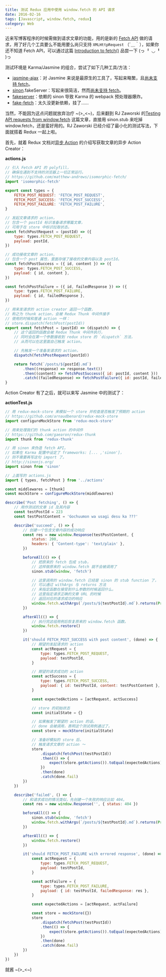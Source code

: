 ```yaml
---
title: 测试 Redux 应用中使用 window.fetch 的 API 请求
date: 2016-02-16
tags: [Javascript, window.fetch, redux]
category: Web
---
```


近来写博客程序的时候需做到请求文章的功能，用的是新的 [Fetch API][] 做的请求，用了好几个工具要么不能用要么尚只支持 `XMLHttpRequest` （´＿｀），如果你还不知道 Fetch API，可以通过这篇 [Introduction to fetch()][intro fetch()] 品尝一下 (っ ╹ ◡ ╹ )っ

测试环境是 Karma/Jasmine 的组合，尝试了如下几种工具/方法：

-   [jasmine-ajax][]：对 Jasmine 来说是最原生的工具了，写起来略繁，且[尚未支持 fetch][support_window.fetch_jasmine-ajax]。
-   [sinon][sinonjs].fakeServer：写起来很简洁，然而[尚未支持 fetch][fakefetch_sinonjs]。
-   [fakeserver][]：依赖的 sinon 导致 Karma 的 webpack 预处理器爆炸。
-   [fake-fetch][]：太久没更新依赖，挂了……

当然，不能因为这点问题就放弃治疗 ~(>\_<~)，后来翻到 RJ Zaworski 的[Testing API requests from window.fetch][test fetch with sinon.stub] 这篇文章，直接用 sinon.stub 来吃掉 window.fetch，还是蛮好用的。RJ Zaworski 已经介绍了最小化的测试写法，下面就搭着 Redux 一起上啦。

首先，就着 Redux 文档对[异步 Action][asyncactions] 的介绍写获取文章的异步 Action Creator：

**actions.js**

```javascript
// 引入 Fetch API 的 polyfill，
// 确保在遇到不支持的浏览器上一切正常运行。
// https://github.com/matthew-andrews/isomorphic-fetch/
import 'isomorphic-fetch'

export const types = {
    FETCH_POST_REQUEST: 'FETCH_POST_REQUEST',
    FETCH_POST_SUCCESS: 'FETCH_POST_SUCCESS',
    FETCH_POST_FAILURE: 'FETCH_POST_FAILURE',
}

// 发起文章请求的 action，
// 包含一个 postId 标识准备请求哪篇文章，
// 可用于在 store 中标识拉取状态。
const fetchPostRequest = (postId) => ({
    type: types.FETCH_POST_REQUEST,
    payload: postId,
})

// 成功接收文章的 action，
// 包含一个 post 属性，里面存储了接收的文章内容以及 postId。
const fetchPostSuccess = ({ id, content }) => ({
    type: types.FETCH_POST_SUCCESS,
    payload: { id, content },
})

const fetchPostFailure = ({ id, failedResponse }) => ({
    type: types.FETCH_POST_FAILURE,
    payload: { id, failedResponse },
})

// 用来发请求的 action creator 返回一个函数，
// 称之为 thunk action，会被 Redux Thunk 中间件接手
// 使用的时候和普通 action 一样：
// store.dispatch(fetchPost(postId))
export const fetchPost = (postId) => (dispatch) => {
    // 这个返回的函数会被 Redux Thunk 中间件执行，
    // 同时会在第一个参数接收到 redux store 的 `dispatch` 方法，
    // 从而可以在这里面自己触发 action。

    // 先触发一个准备发请求的 action，
    dispatch(fetchPostRequest(postId))

    return fetch(`/posts/${postId}.md`)
        .then((response) => response.text())
        .then((content) => fetchPostSuccess({ id: postId, content }))
        .catch((failedResponse) => fetchPostFailure({ id: postId, failedResponse }))
}
```

Action Creator 有了之后，就可以来写 Jasmine 中的测试了：

**actionTest.js**

```javascript
// 用 redux-mock-store 来模拟一个 store 并检查是否触发了预期的 action
// https://github.com/arnaudbenard/redux-mock-store
import configureMockStore from 'redux-mock-store'

// 用来处理我们的 thunk action 的中间件
// https://github.com/gaearon/redux-thunk
import thunk from 'redux-thunk'

// 用 sinon 来伪造 fetch API。
// 如果在 Karma 配置中设定了 frameworks: [... ,'sinon']，
// 则不需要再写这句 import 了。
// http://sinonjs.org/
import sinon from 'sinon'

// 上面写的 actions.js
import { types, fetchPost } from '../actions'

const middlewares = [thunk]
const mockStore = configureMockStore(middlewares)

describe('Post fetching', () => {
    // 用作测试的文章 id 及其内容
    const testPostId = 223
    const testPostContent = 'Gochuumon wa usagi desu ka ???'

    describe('succeed', () => {
        // 创建一个包含文章内容的成功响应
        const res = new window.Response(testPostContent, {
            status: 200,
            headers: { 'Content-type': 'text/plain' },
        })

        beforeAll(() => {
            // 把原来的 fetch 包成 stub，
            // 这样做原来的 window.fetch 就不会被调用了
            sinon.stub(window, 'fetch')

            // 这里调用的 window.fetch 已经是 sinon 的 stub function 了，
            // 可以通过 withArgs 与 returns 方法
            // 来指定函数在接受到什么参数的时候返回什么。
            // 这里指定请求正确的文章 URL 的时候
            // 返回对应的请求成功的响应
            window.fetch.withArgs(`/posts/${testPostId}.md`).returns(Promise.resolve(res))
        })

        afterAll(() => {
            // 执行完这组用例后恢复原来的 window.fetch 函数。
            window.fetch.restore()
        })

        it('should FETCH_POST_SUCCESS with post content', (done) => {
            // 期望的发起请求的 action
            const actRequest = {
                type: types.FETCH_POST_REQUEST,
                payload: testPostId,
            }

            // 期望的请求成功的 action
            const actSuccess = {
                type: types.FETCH_POST_SUCCESS,
                payload: { id: testPostId, content: testPostContent },
            }

            const expectedActions = [actRequest, actSuccess]

            // store 的初始状态
            const initialState = {}

            // 如果触发了期望的 action 的话，
            // done 会被调用，表明这个测试用例通过了。
            const store = mockStore(initialState)

            // 准备好模拟的 store 后，
            // 触发请求文章的 action ～
            store
                .dispatch(fetchPost(testPostId))
                .then(() => {
                    expect(store.getActions()).toEqual(expectedActions)
                })
                .then(done)
                .catch(done.fail)
        })
    })

    describe('failed', () => {
        // 和请求成功的情况类似，先创建一个失败的响应比如 404。
        const res = new window.Response('', { status: 404 })

        beforeAll(() => {
            sinon.stub(window, 'fetch')
            window.fetch.withArgs(`/posts/${testPostId}.md`).returns(Promise.reject(res)) // 失败的请求应该用 Promise.reject()
        })

        afterAll(() => {
            window.fetch.restore()
        })

        it('should FETCH_POST_FAILURE with errored response', (done) => {
            const actRequest = {
                type: types.FETCH_POST_REQUEST,
                payload: testPostId,
            }

            const actFailure = {
                type: types.FETCH_POST_FAILURE,
                payload: { id: testPostId, failedResponse: res },
            }

            const expectedActions = [actRequest, actFailure]

            const store = mockStore({})
            store
                .dispatch(fetchPost(testPostId))
                .then(() => {
                    expect(store.getActions()).toEqual(expectedActions)
                })
                .then(done)
                .catch(done.fail)
        })
    })
})
```

就酱 ~(>\_<~)

[asyncactions]: http://redux.js.org/docs/advanced/AsyncActions.html 'Async Actions | Redux'
[intro fetch()]: https://developers.google.com/web/updates/2015/03/introduction-to-fetch 'Introduction to fetch() | Web Updates - Google Developers'
[fake-fetch]: https://github.com/msn0/fake-fetch
[fakeserver]: https://github.com/faassen/fakeserver/
[sinonjs]: http://sinonjs.org/
[fakefetch_sinonjs]: https://github.com/sinonjs/sinon/issues/720
[nock]: https://github.com/pgte/nock/
[browser: support fetch| nock]: https://github.com/pgte/nock/issues/409
[support_window.fetch_jasmine-ajax]: https://github.com/jasmine/jasmine-ajax/issues/134
[jasmine-ajax]: https://github.com/jasmine/jasmine-ajax/
[fetch api]: https://developer.mozilla.org/en-US/docs/Web/API/Fetch_API 'Fetch API - Web APIs | MDN'
[test fetch with sinon.stub]: http://rjzaworski.com/2015/06/testing-api-requests-from-window-fetch 'Testing API requests from window.fetch | rj zaworski'
